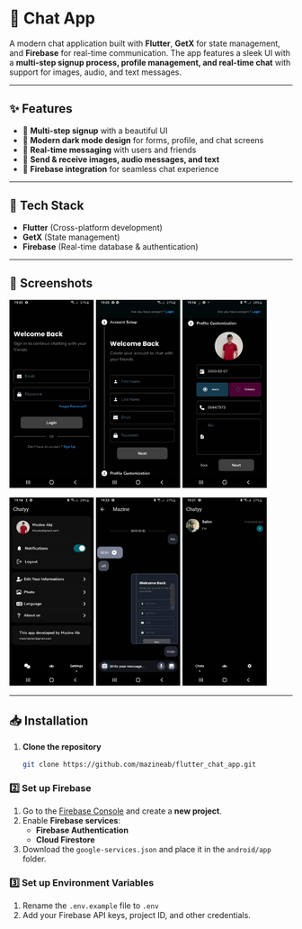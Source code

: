 # 📝 Chat App

A modern chat application built with **Flutter**, **GetX** for state management, and **Firebase** for real-time communication. The app features a sleek UI with a **multi-step signup process, profile management, and real-time chat** with support for images, audio, and text messages.

---

## ✨ Features

- 🔹 **Multi-step signup** with a beautiful UI
- 🔹 **Modern dark mode design** for forms, profile, and chat screens
- 🔹 **Real-time messaging** with users and friends
- 🔹 **Send & receive images, audio messages, and text**
- 🔹 **Firebase integration** for seamless chat experience

---

## 🚀 Tech Stack

- **Flutter** (Cross-platform development)
- **GetX** (State management)
- **Firebase** (Real-time database & authentication)

---

## 📸 Screenshots
<img src="assets/screenshots/login.jpg" width="150"/> <img src="assets/screenshots/signup.jpg" width="150"/>  <img src="assets/screenshots/signup2.jpg" width="150"/> 

<img src="assets/screenshots/profile.jpg" width="150"/> <img src="assets/screenshots/chat_screen.jpg" width="150"/>  <img src="assets/screenshots/conversations.jpg" width="150"/> 

---

## 📥 Installation

1. **Clone the repository**
   ```sh
   git clone https://github.com/mazineab/flutter_chat_app.git
### 2️⃣ **Set up Firebase**
1. Go to the [Firebase Console](https://console.firebase.google.com/) and create a **new project**.
2. Enable **Firebase services**:
   - **Firebase Authentication**
   - **Cloud Firestore**
3. Download the `google-services.json` and place it in the `android/app` folder.

### 3️⃣ **Set up Environment Variables**
1. Rename the `.env.example` file to `.env`
2. Add your Firebase API keys, project ID, and other credentials.
